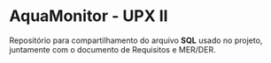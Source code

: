 # AquaMonitor - UPX II

Repositório para compartilhamento do arquivo **SQL** usado no projeto, juntamente com o documento de Requisitos e MER/DER.

